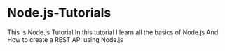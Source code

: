 # Node.js-Tutorials
 This is Node.js Tutorial In this tutorial I learn all the basics of Node.js And How to create a REST API using Node.js
